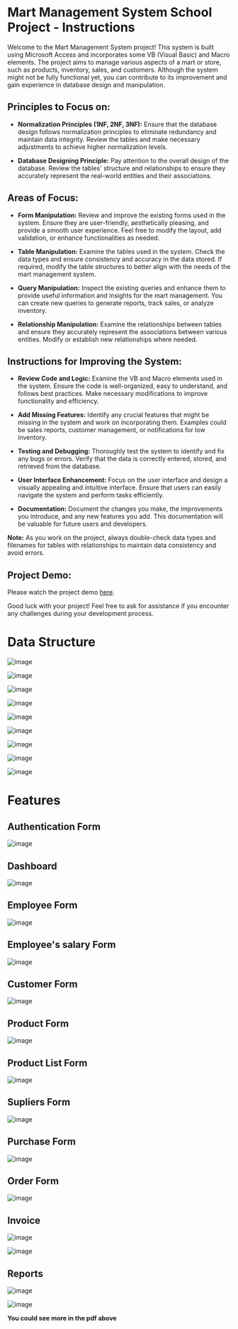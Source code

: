 # Mart Management System School Project - Instructions

Welcome to the Mart Management System project! This system is built using Microsoft Access and incorporates some VB (Visual Basic) and Macro elements. The project aims to manage various aspects of a mart or store, such as products, inventory, sales, and customers. Although the system might not be fully functional yet, you can contribute to its improvement and gain experience in database design and manipulation.


## Principles to Focus on:

- **Normalization Principles (1NF, 2NF, 3NF):** Ensure that the database design follows normalization principles to eliminate redundancy and maintain data integrity. Review the tables and make necessary adjustments to achieve higher normalization levels.

- **Database Designing Principle:** Pay attention to the overall design of the database. Review the tables' structure and relationships to ensure they accurately represent the real-world entities and their associations.

## Areas of Focus:

- **Form Manipulation:** Review and improve the existing forms used in the system. Ensure they are user-friendly, aesthetically pleasing, and provide a smooth user experience. Feel free to modify the layout, add validation, or enhance functionalities as needed.

- **Table Manipulation:** Examine the tables used in the system. Check the data types and ensure consistency and accuracy in the data stored. If required, modify the table structures to better align with the needs of the mart management system.

- **Query Manipulation:** Inspect the existing queries and enhance them to provide useful information and insights for the mart management. You can create new queries to generate reports, track sales, or analyze inventory.

- **Relationship Manipulation:** Examine the relationships between tables and ensure they accurately represent the associations between various entities. Modify or establish new relationships where needed.

## Instructions for Improving the System:

- **Review Code and Logic:** Examine the VB and Macro elements used in the system. Ensure the code is well-organized, easy to understand, and follows best practices. Make necessary modifications to improve functionality and efficiency.

- **Add Missing Features:** Identify any crucial features that might be missing in the system and work on incorporating them. Examples could be sales reports, customer management, or notifications for low inventory.

- **Testing and Debugging:** Thoroughly test the system to identify and fix any bugs or errors. Verify that the data is correctly entered, stored, and retrieved from the database.

- **User Interface Enhancement:** Focus on the user interface and design a visually appealing and intuitive interface. Ensure that users can easily navigate the system and perform tasks efficiently.

- **Documentation:** Document the changes you make, the improvements you introduce, and any new features you add. This documentation will be valuable for future users and developers.

**Note:** As you work on the project, always double-check data types and filenames for tables with relationships to maintain data consistency and avoid errors.

## Project Demo:

Please watch the project demo [here](https://www.youtube.com/watch?v=YMdglCG9Xc0&list=PL5TgAC1GBxY4fuPYSRDIg0UTLi_-eqOSV&index=1&t=2s).

Good luck with your project! Feel free to ask for assistance if you encounter any challenges during your development process.

# Data Structure
![image](https://github.com/Seavleu/Mart-Management-System/assets/86590058/53924b55-2c07-4fad-b328-b6f453dc14b1)

![image](https://github.com/Seavleu/Mart-Management-System/assets/86590058/7e16f122-4f48-4701-b352-2b2a58ffaf9b)

![image](https://github.com/Seavleu/Mart-Management-System/assets/86590058/176807c2-b388-4f00-be05-7d82d8c77cee)

![image](https://github.com/Seavleu/Mart-Management-System/assets/86590058/e4ce5950-146d-4b10-9e0e-f7be15a62455)

![image](https://github.com/Seavleu/Mart-Management-System/assets/86590058/24665862-a54e-4a74-b933-e7b9b396e9c6)

![image](https://github.com/Seavleu/Mart-Management-System/assets/86590058/92d536ad-80da-4678-8be1-e0caecbab056)

![image](https://github.com/Seavleu/Mart-Management-System/assets/86590058/470c9b68-01bf-48ab-ae62-aa3193366cc4)

![image](https://github.com/Seavleu/Mart-Management-System/assets/86590058/cc0452c9-d64e-4ed4-b945-bcdeb6555bcc)

![image](https://github.com/Seavleu/Mart-Management-System/assets/86590058/663749d0-0185-4527-b183-daaf3e50fdd8)


# Features
## Authentication Form
![image](https://github.com/Seavleu/Mart-Management-System/assets/86590058/d21fe5d5-b24f-4f69-96ae-b09205e284f6)
## Dashboard
![image](https://github.com/Seavleu/Mart-Management-System/assets/86590058/f087b82b-7785-4442-8e8d-7b2d259c1dbd)
## Employee Form
![image](https://github.com/Seavleu/Mart-Management-System/assets/86590058/e0044691-435d-493a-8725-f62542d33e4c)
## Employee's salary Form
![image](https://github.com/Seavleu/Mart-Management-System/assets/86590058/3f6f9f23-aacc-47ba-87e1-5b0b8958f0f0)
## Customer Form
![image](https://github.com/Seavleu/Mart-Management-System/assets/86590058/2e03e088-0c43-4d0f-bc11-f9f788fd3776)
## Product Form
![image](https://github.com/Seavleu/Mart-Management-System/assets/86590058/e3a86789-6d46-43f1-a6f6-96de9be668ed)
## Product List Form
![image](https://github.com/Seavleu/Mart-Management-System/assets/86590058/a0dd27d4-023e-4c5d-b110-ebb2205e563e)
## Supliers Form
![image](https://github.com/Seavleu/Mart-Management-System/assets/86590058/0b9e6483-5e3f-423a-895a-9bc9a232801e)
## Purchase Form
![image](https://github.com/Seavleu/Mart-Management-System/assets/86590058/b6cd21ad-1763-4141-8b26-bbea047bb5dd)
## Order Form
![image](https://github.com/Seavleu/Mart-Management-System/assets/86590058/2eb247bc-60a2-41bb-a976-df41ca38ea51)
## Invoice
![image](https://github.com/Seavleu/Mart-Management-System/assets/86590058/7f4ec093-7868-4d67-9748-194178068288)

![image](https://github.com/Seavleu/Mart-Management-System/assets/86590058/ab81f277-45fc-4863-bf53-04b1a38ac5cb)

## Reports
![image](https://github.com/Seavleu/Mart-Management-System/assets/86590058/a0bb90db-a4c4-4db9-a4a1-4d235685658c)

![image](https://github.com/Seavleu/Mart-Management-System/assets/86590058/7856851a-24ba-4760-86d2-7321b158852b)

**You could see more in the pdf above**

